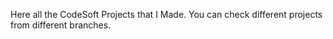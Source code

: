 Here all the CodeSoft Projects that I Made.
You can check different projects from different branches.

